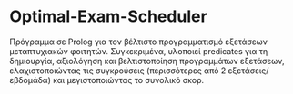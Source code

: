 # Optimal-Exam-Scheduler
Πρόγραμμα σε Prolog για τον βέλτιστο προγραμματισμό εξετάσεων μεταπτυχιακών φοιτητών. Συγκεκριμένα, υλοποιεί predicates για τη δημιουργία, αξιολόγηση και βελτιστοποίηση προγραμμάτων εξετάσεων, ελαχιστοποιώντας τις συγκρούσεις (περισσότερες από 2 εξετάσεις/εβδομάδα) και μεγιστοποιώντας το συνολικό σκορ.
